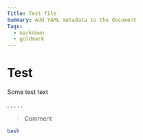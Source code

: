 ```yaml
---
Title: Test file
Summary: Add YAML metadata to the document
Tags:
  - markdown
  - goldmark
---
```


# Test

Some test text

.
.
.
.
.

> Comment

```sh
bash
```
